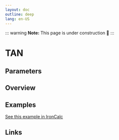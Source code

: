 ```yaml
---
layout: doc
outline: deep
lang: en-US
---
```


::: warning
**Note:** This page is under construction 🚧
:::

# TAN

## Parameters

## Overview

## Examples

[See this example in IronCalc](https://app.ironcalc.com/?filename=tan)

## Links